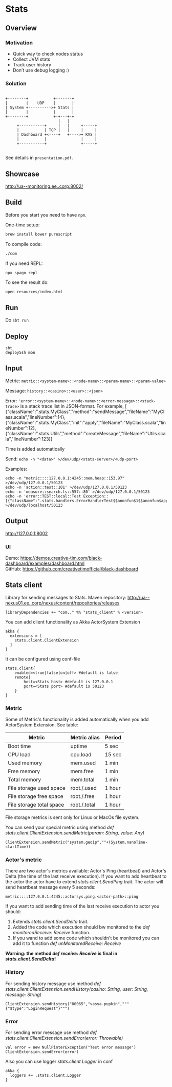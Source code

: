 # Stats

## Overview

### Motivation

* Quick way to check nodes status
* Collect JVM stats
* Track user history
* Don’t use debug logging :)

### Solution

```
                                        
+--------+           +-------+          
|        |    UDP    |       |          
| System +---------->+ Stats |          
|        |           |       |          
+--------+           +-+---+-+          
                       |   |            
     +-----------+     |   |     +-----+
     |           | TCP |   |     |     |
     | Dashboard +<----+   +---->+ KVS |
     |           |               |     |
     +-----------+               +-----+
                                        
```

See details in `presentation.pdf`.

## Showcase

http://ua--monitoring.ee..corp:8002/

## Build

Before you start you need to have `npm`.

One-time setup:
```bash
brew install bower purescript
```

To compile code:
```bash
./com
```

If you need REPL:
```bash
npx spago repl
```

To see the result do:
```
open resources/index.html
```

## Run

Do `sbt run`

## Deploy

```
sbt
deploySsh mon
```

## Input

Metric: `metric::<system-name>::<node-name>::<param-name>::<param-value>`

Message: `history::<casino>::<user>::<json>`

Error: `'error::<system-name>::<node-name>::<error-message>::<stack-trace>`
<stack-trace> is a stack trace list in JSON-format. For example,
[
{"className":".stats.MyClass","method":"sendMessage","fileName":"MyClass.scala","lineNumber":14},
{"className":".stats.MyClass","init":"apply","fileName":"MyClass.scala","lineNumber":12},
{"className":".stats.Utils","method":"createMessage","fileName":"Utils.scala","lineNumber":123}]

Time is added automatically

Send: `echo -n "<data>" >/dev/udp/<stats-server>/<udp-port>`

Examples:
```
echo -n "metric::::127.0.0.1:4245::mem.heap::153.97" >/dev/udp/127.0.0.1/50123
echo -n 'action::test::101' >/dev/udp/127.0.0.1/50123
echo -n 'measure::search.ts::557::80' >/dev/udp/127.0.0.1/50123
echo -n 'error::TEST::local::Test Exception::[{"className":".stats.handlers.ErrorHandlerTest$$anonfun$1$$anonfun$apply$mcV$sp$1","method":"apply$mcV$sp","fileName":"ErrorHandlerTest.scala","lineNumber":14}]' >/dev/udp/localhost/50123
```

## Output

http://127.0.0.1:8002

### UI

Demo: https://demos.creative-tim.com/black-dashboard/examples/dashboard.html  
GitHub: https://github.com/creativetimofficial/black-dashboard

## Stats client
Library for sending messages to Stats.
Maven repository: http://ua--nexus01.ee..corp/nexus/content/repositories/releases
```
libraryDependencies += "com.." %% "stats_client" % <version>
```
You can add client functionality as Akka ActorSystem Extension
```
akka {
  extensions = [
    stats.client.ClientExtension
  ]
}
```
It can be configured using conf-file
```
stats.client{
    enabled=<true|false|on|off> #default is false
    remote{
        host=<Stats host> #default is 127.0.0.1
        port=<Stats port> #default is 50123
    }
}
``` 
### Metric
Some of Metric's functionality is added automatically when you add ActorSystem Extension. See table:

| Metric                   | Metric alias | Period |
| ------------------------ | ------------ | ------ |
| Boot time                | uptime       | 5 sec  |
| CPU load                 | cpu.load     | 15 sec |
| Used memory              | mem.used     | 1 min  |
| Free memory              | mem.free     | 1 min  |
| Total memory             | mem.total    | 1 min  |
| File storage used space  | root./.used  | 1 hour |
| File storage free space  | root./.free  | 1 hour |
| File storage total space | root./.total | 1 hour |

File storage metrics is sent only for Linux or MacOs file system.

You can send your special metric using method *def stats.client.ClientExtension.sendMetric(param: String, value: Any)*
```
ClientExtension.sendMetric("system.geoip",""+(System.nanoTime-startTime))
```
### Actor's metric
There are two actor's metrics available: Actor's Ping (heartbeat) and Actor's Delta (the time of the last receive execution).
If you want to add heartbeat to the actor the actor have to extend *stats.client.SendPing* trait. The actor will send heartbeat message every 5 seconds: 
```
metric::::127.0.0.1:4245::actorsys.ping.<actor-path>::ping
```
If you want to add sending time of the last receive execution to actor you should: 
1. Extends *stats.client.SendDelta* trait. 
2. Added the code which execution should bw monitored to the *def monitoredReceive: Receive* function.
3. If you wand to add some code which shouldn't be monitored you can add it to function *def unMonitoredReceive: Receive*

**Warning: the method _def receive: Receive_ is final in _stats.client.SendDelta_!**
  
### History
For sending history message use method *def stats.client.ClientExtension.sendHistory(casino: String, user: String, message: String)*
```
ClientExtension.sendHistory("80065","vasya.pupkin","""{"$type":"LoginRequest"}""")
```
### Error
For sending error message use method *def stats.client.ClientExtension.sendError(error: Throwable)*
```
val error = new NullPinterException("Test error message")
ClientExtension.sendError(error)
```
Also you can use logger *stats.client.Logger* in conf
```
akka {
  loggers += .stats.client.Logger
}
```
